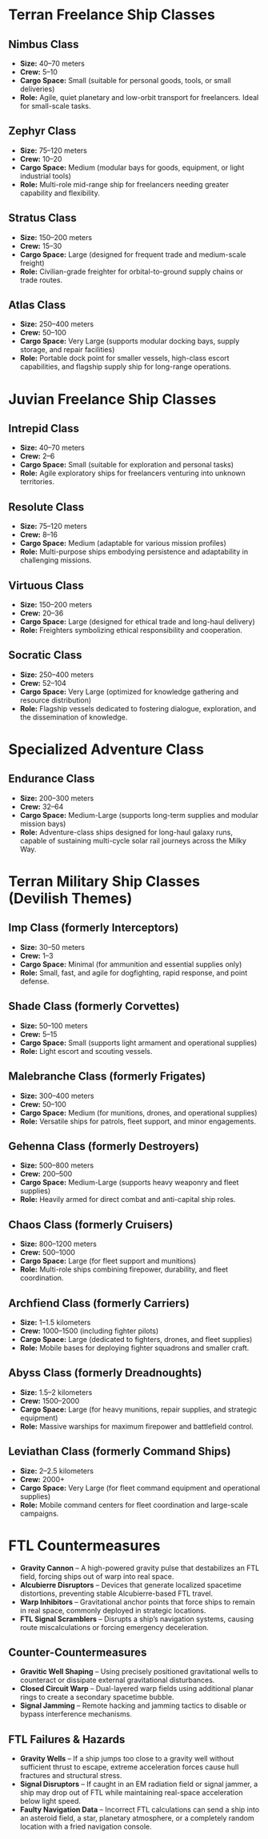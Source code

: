 # Terran Freelance Ship Classes

## Nimbus Class

- **Size:** 40–70 meters
- **Crew:** 5–10
- **Cargo Space:** Small (suitable for personal goods, tools, or small deliveries)
- **Role:** Agile, quiet planetary and low-orbit transport for freelancers. Ideal for small-scale tasks.

## Zephyr Class

- **Size:** 75–120 meters
- **Crew:** 10–20
- **Cargo Space:** Medium (modular bays for goods, equipment, or light industrial tools)
- **Role:** Multi-role mid-range ship for freelancers needing greater capability and flexibility.

## Stratus Class

- **Size:** 150–200 meters
- **Crew:** 15–30
- **Cargo Space:** Large (designed for frequent trade and medium-scale freight)
- **Role:** Civilian-grade freighter for orbital-to-ground supply chains or trade routes.

## Atlas Class

- **Size:** 250–400 meters
- **Crew:** 50–100
- **Cargo Space:** Very Large (supports modular docking bays, supply storage, and repair facilities)
- **Role:** Portable dock point for smaller vessels, high-class escort capabilities, and flagship supply ship for long-range operations.

# Juvian Freelance Ship Classes

## Intrepid Class

- **Size:** 40–70 meters
- **Crew:** 2–6
- **Cargo Space:** Small (suitable for exploration and personal tasks)
- **Role:** Agile exploratory ships for freelancers venturing into unknown territories.

## Resolute Class

- **Size:** 75–120 meters
- **Crew:** 8–16
- **Cargo Space:** Medium (adaptable for various mission profiles)
- **Role:** Multi-purpose ships embodying persistence and adaptability in challenging missions.

## Virtuous Class

- **Size:** 150–200 meters
- **Crew:** 20–36
- **Cargo Space:** Large (designed for ethical trade and long-haul delivery)
- **Role:** Freighters symbolizing ethical responsibility and cooperation.

## Socratic Class

- **Size:** 250–400 meters
- **Crew:** 52–104
- **Cargo Space:** Very Large (optimized for knowledge gathering and resource distribution)
- **Role:** Flagship vessels dedicated to fostering dialogue, exploration, and the dissemination of knowledge.

# Specialized Adventure Class

## Endurance Class

- **Size:** 200–300 meters
- **Crew:** 32–64
- **Cargo Space:** Medium-Large (supports long-term supplies and modular mission bays)
- **Role:** Adventure-class ships designed for long-haul galaxy runs, capable of sustaining multi-cycle solar rail journeys across the Milky Way.

# Terran Military Ship Classes (Devilish Themes)

## Imp Class (formerly Interceptors)

- **Size:** 30–50 meters
- **Crew:** 1–3
- **Cargo Space:** Minimal (for ammunition and essential supplies only)
- **Role:** Small, fast, and agile for dogfighting, rapid response, and point defense.

## Shade Class (formerly Corvettes)

- **Size:** 50–100 meters
- **Crew:** 5–15
- **Cargo Space:** Small (supports light armament and operational supplies)
- **Role:** Light escort and scouting vessels.

## Malebranche Class (formerly Frigates)

- **Size:** 300–400 meters
- **Crew:** 50–100
- **Cargo Space:** Medium (for munitions, drones, and operational supplies)
- **Role:** Versatile ships for patrols, fleet support, and minor engagements.

## Gehenna Class (formerly Destroyers)

- **Size:** 500–800 meters
- **Crew:** 200–500
- **Cargo Space:** Medium-Large (supports heavy weaponry and fleet supplies)
- **Role:** Heavily armed for direct combat and anti-capital ship roles.

## Chaos Class (formerly Cruisers)

- **Size:** 800–1200 meters
- **Crew:** 500–1000
- **Cargo Space:** Large (for fleet support and munitions)
- **Role:** Multi-role ships combining firepower, durability, and fleet coordination.

## Archfiend Class (formerly Carriers)

- **Size:** 1–1.5 kilometers
- **Crew:** 1000–1500 (including fighter pilots)
- **Cargo Space:** Large (dedicated to fighters, drones, and fleet supplies)
- **Role:** Mobile bases for deploying fighter squadrons and smaller craft.

## Abyss Class (formerly Dreadnoughts)

- **Size:** 1.5–2 kilometers
- **Crew:** 1500–2000
- **Cargo Space:** Large (for heavy munitions, repair supplies, and strategic equipment)
- **Role:** Massive warships for maximum firepower and battlefield control.

## Leviathan Class (formerly Command Ships)

- **Size:** 2–2.5 kilometers
- **Crew:** 2000+
- **Cargo Space:** Very Large (for fleet command equipment and operational supplies)
- **Role:** Mobile command centers for fleet coordination and large-scale campaigns.

# FTL Countermeasures

- **Gravity Cannon** – A high-powered gravity pulse that destabilizes an FTL field, forcing ships out of warp into real space.
- **Alcubierre Disruptors** – Devices that generate localized spacetime distortions, preventing stable Alcubierre-based FTL travel.
- **Warp Inhibitors** – Gravitational anchor points that force ships to remain in real space, commonly deployed in strategic locations.
- **FTL Signal Scramblers** – Disrupts a ship’s navigation systems, causing route miscalculations or forcing emergency deceleration.

## Counter-Countermeasures

- **Gravitic Well Shaping** – Using precisely positioned gravitational wells to counteract or dissipate external gravitational disturbances.
- **Closed Circuit Warp** – Dual-layered warp fields using additional planar rings to create a secondary spacetime bubble.
- **Signal Jamming** – Remote hacking and jamming tactics to disable or bypass interference mechanisms.

## FTL Failures & Hazards

- **Gravity Wells** – If a ship jumps too close to a gravity well without sufficient thrust to escape, extreme acceleration forces cause hull fractures and structural stress.
- **Signal Disruptors** – If caught in an EM radiation field or signal jammer, a ship may drop out of FTL while maintaining real-space acceleration below light speed.
- **Faulty Navigation Data** – Incorrect FTL calculations can send a ship into an asteroid field, a star, planetary atmosphere, or a completely random location with a fried navigation console.
